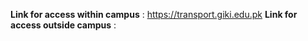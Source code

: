 **Link for access within campus** : <https://transport.giki.edu.pk>
**Link for access outside campus** : 
